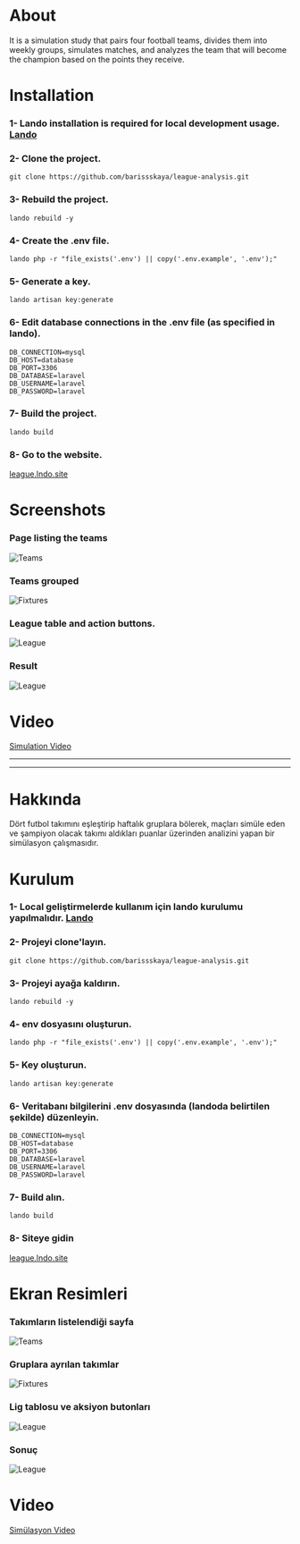 # About
It is a simulation study that pairs four football teams, divides them into weekly groups, simulates matches, and analyzes the team that will become the champion based on the points they receive.

# Installation
### 1- Lando installation is required for local development usage.  [Lando](https://lando.dev/)
### 2- Clone the project.
```git clone https://github.com/barissskaya/league-analysis.git```
### 3- Rebuild the project.
``lando rebuild -y``
### 4- Create the .env file.
``lando php -r "file_exists('.env') || copy('.env.example', '.env');"``
### 5- Generate a key.
``lando artisan key:generate``
### 6- Edit database connections in the .env file (as specified in lando).
``DB_CONNECTION=mysql``\
``DB_HOST=database``\
``DB_PORT=3306``\
``DB_DATABASE=laravel``\
``DB_USERNAME=laravel``\
``DB_PASSWORD=laravel``
### 7- Build the project.
``lando build``
### 8- Go to the website.
[league.lndo.site](https://league.lndo.site/)


# Screenshots
### Page listing the teams
![Teams](ui-ss/teams.png)

### Teams grouped
![Fixtures](ui-ss/fixtures.png)

### League table and action buttons.
![League](ui-ss/simulation.png)

### Result
![League](ui-ss/simulation-end.png)


# Video
[Simulation Video](ui-ss/simulation.webm)


---

---

# Hakkında

Dört futbol takımını eşleştirip haftalık gruplara bölerek, maçları simüle eden ve şampiyon olacak takımı aldıkları puanlar üzerinden analizini yapan bir simülasyon çalışmasıdır.



# Kurulum

### 1- Local geliştirmelerde kullanım için lando kurulumu yapılmalıdır.  [Lando](https://lando.dev/)
### 2- Projeyi clone'layın.
```git clone https://github.com/barissskaya/league-analysis.git```
### 3- Projeyi ayağa kaldırın.
``lando rebuild -y``
### 4- env dosyasını oluşturun.
``lando php -r "file_exists('.env') || copy('.env.example', '.env');"``
### 5- Key oluşturun.
``lando artisan key:generate``
### 6- Veritabanı bilgilerini .env dosyasında (landoda belirtilen şekilde) düzenleyin.
  ``DB_CONNECTION=mysql``\
  ``DB_HOST=database``\
  ``DB_PORT=3306``\
  ``DB_DATABASE=laravel``\
  ``DB_USERNAME=laravel``\
  ``DB_PASSWORD=laravel``
### 7- Build alın.
``lando build``
### 8- Siteye gidin
[league.lndo.site](https://league.lndo.site/)

# Ekran Resimleri
### Takımların listelendiği sayfa
  ![Teams](ui-ss/teams.png)

### Gruplara ayrılan takımlar
![Fixtures](ui-ss/fixtures.png)

### Lig tablosu ve aksiyon butonları
![League](ui-ss/simulation.png)

### Sonuç
![League](ui-ss/simulation-end.png)


# Video
[Simülasyon Video](ui-ss/simulation.webm)
